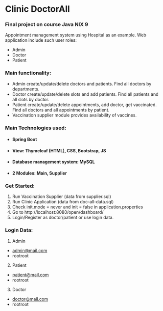 # Clinic DoctorAll
### Final project on course Java NIX 9
Appointment management system using Hospital as an example. Web application include such user roles:
*  Admin
*  Doctor
*  Patient

### Main functionality:

* Admin create/update/delete doctors and patients. Find all doctors by departments.
* Doctor create/update/delete slots and add patients. Find all patients and all slots by doctor.
* Patient create/update/delete appointments, add doctor, get vaccinated. Find all doctors and all appointments by patient.
* Vaccination supplier module provides availability of vaccines. 

### Main Technologies used:

* #### Spring Boot
* #### View: Thymeleaf (HTML), CSS, Bootstrap, JS
* #### Database management system: MySQL 
* #### 2 Modules: Main, Supplier

### Get Started:
1. Run Vaccination Supplier (data from supplier.sql)
2. Run Clinic Application (data from doc-all-data.sql)
3. Check init.mode = never and init = false in application.properties
4. Go to http://localhost:8080/open/dashboard/
5. Login/Register as doctor/patient or use login data.

### Login Data:
1. Admin
- admin@mail.com
- rootroot

2. Patient
- patient@mail.com
- rootroot

3. Doctor
- doctor@mail.com
- rootroot